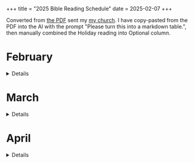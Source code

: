 +++
title = "2025 Bible Reading Schedule"
date = 2025-02-07
+++

Converted from [the PDF](./2025-Bible-Reading-Plan.pdf) sent my [my church](https://www.getgreaterlife.org/). I have copy-pasted from the PDF into the AI with the prompt "Please turn this into a markdown table.", then manually combined the Holiday reading into Optional column.

# February

<details>

| Date       | Old Testament  | New Testament | Optional for Study & Reference                                                                 |
|------------|----------------|---------------|-------------------------------------------------------------------------------------------------|
| Mon 2/3    | Genesis 1-3    | Matthew 1     | Psalm 104; Colossians 1:15-17                                                                   |
| Tues 2/4   | Genesis 4-6    | Matthew 2     | Hebrews 11:7                                                                                    |
| Wed 2/5    | Genesis 7-9    | Matthew 3     | Luke 17:26-27; Matthew 24:36-42; 1 Peter 3:18-21                                                |
| Thurs 2/6  | Genesis 10-12  | Matthew 4     |                                                                                                 |
| Fri 2/7    | Genesis 13-16  |               | Acts 3:25; 7:8-9; Galatians 3:15-18                                                             |
| Sat 2/8    | Genesis 17-19  | Matthew 5     | Jeremiah 23:14; Mark 6:11; 2 Peter 2; Jude 6-13; Luke 17:28-33                                  |
| Sun 2/9    | Genesis 20-22  | Matthew 6     | Hebrews 11:8-19; Romans 4; James 2:18-24                                                        |
| Mon 2/10   | Genesis 23-26  |               | Hebrews 12:14-17                                                                                |
| Tues 2/11  | Genesis 27-29  | Matthew 7     |                                                                                                 |
| Wed 2/12   | Genesis 30-33  |               |                                                                                                 |
| Thurs 2/13 | Genesis 34-36  | Matthew 8     |                                                                                                 |
| Fri 2/14   | Genesis 37-39  | Matthew 9     |                                                                                                 |
| Sat 2/15   | Genesis 40-43  |               |                                                                                                 |
| Sun 2/16   | Catch-up/ Reflection/ Free Study | |                                                                                                 |
| Mon 2/17   | Genesis 44-46  | Matthew 10    |                                                                                                 |
| Tues 2/18  | Genesis 47-50  |               | Psalms 105:16-22; Acts 7:9-16; Hebrews 7:14; Hebrews 11:20-22                                    |
| Wed 2/19   | Exodus 1-3     | Matthew 11    | Acts 7:18-34                                                                                    |
| Thurs 2/20 | Exodus 4-7     |               |                                                                                                 |
| Fri 2/21   | Exodus 8-10    | Matthew 12    | 2 Timothy 3:5-9; Romans 9:17                                                                    |
| Sat 2/22   | Exodus 11-13   | Matthew 13    |                                                                                                 |
| Sun 2/23   | Exodus 14-16   | Matthew 14    | Psalm 105:26-45; John 6:30-35; Hebrews 11:24-29; Revelation 15:3-4                               |
| Mon 2/24   | Exodus 17-20   |               | Psalm 95:8-11; Hebrews 3:7-11, 15, 17-19; 1 Corinthians 10:1-11; Hebrews 12:18-29                |
| Tues 2/25  | Exodus 21-23   | Matthew 15    |                                                                                                 |
| Wed 2/26   | Exodus 24-26   | Matthew 16    | Hebrews 8:3-6; Hebrews 9                                                                        |
| Thurs 2/27 | Exodus 27-29   | Matthew 17    |                                                                                                 |
| Fri 2/28   | Exodus 30-32   | Matthew 18    | Acts 7:36-41; Revelation 13:8; 17:8; 20:15                                                      |

</details>

# March

<details>

| Date      | Old Testament         | New Testament | Optional for Study & Reference                |
|-----------|------------------------|---------------|-----------------------------------------------|
| Sat 3/1   | Exodus 33-35           | Matthew 19    | Romans 9:15; 2 Corinthians 3:7-18             |
| Sun 3/2   | Catch-up/ Reflection/ Free Study       |               |                                               |
| Mon 3/3   | Exodus 36-39           |               |                                               |
| Tues 3/4  | Exodus 40, Leviticus 1-3|               |                                               |
| Wed 3/5   | Leviticus 4-6          | Matthew 20    |                                               |
| Thurs 3/6 | Leviticus 7-9          | Matthew 21    |                                               |
| Fri 3/7   | Leviticus 10-12        | Matthew 22    | 1 Peter 1:16; Luke 2:24                       |
| Sat 3/8   | Leviticus 13-15        | Matthew 23    |                                               |
| Sun 3/9   | Leviticus 16-18        | Matthew 24    | Romans 10:5; Galatians 3:12                   |
| Mon 3/10  | Leviticus 19-21        | Matthew 25    | Matthew 5:43; 22:39; Romans 13:9; James 2:8   |
| Tues 3/11 | Leviticus 22-24        | Matthew 26    | Matthew 5:38-42                               |
| Wed 3/12  | Leviticus 25-27        | Matthew 27    | 2 Corinthians 6:16; Hebrews 8:10-12           |
| Thurs 3/13| Numbers 1-3            | Matthew 28    | Purim reading: Esther 4:14; 9:20-32 |
| Fri 3/14  | Numbers 4-6            | Mark 1        |                                               |
| Sat 3/15  | Numbers 7-9            | Mark 2        |                                               |
| Sun 3/16  | Catch-up/ Reflection/ Free Study       |               |                                               |
| Mon 3/17  | Numbers 10-12          | Mark 3        | Hebrews 3:1-19                                |
| Tues 3/18 | Numbers 13-15          | Mark 4        |                                               |
| Wed 3/19  | Numbers 16-18          | Mark 5        | 2 Timothy 2:19                                |
| Thurs 3/20| Numbers 19-21          | Mark 6        | John 3:14-17                                  |
| Fri 3/21  | Numbers 22-24          | Mark 7        |                                               |
| Sat 3/22  | Numbers 25-27          | Mark 8        | Matthew 9:35-38                               |
| Sun 3/23  | Numbers 28-30          | Mark 9        | Matthew 5:33-37                               |
| Mon 3/24  | Numbers 31-33          | Mark 10       |                                               |
| Tues 3/25 | Numbers 34-36          | Mark 11       |                                               |
| Wed 3/26  | Deuteronomy 1-4        |               |                                               |
| Thurs 3/27| Deuteronomy 5-8        |               | Mark 7:10; Mark 12:28-34; Romans 13:9         |
| Fri 3/28  | Deuteronomy 9-11       | Mark 12       |                                               |
| Sat 3/29  | Deuteronomy 12-15      |               |                                               |
| Sun 3/30  | Catch-up/ Reflection/ Free Study       |               |                                               |
| Mon 3/31  | Deuteronomy 16-18      | Mark 13       | Acts 3:22                                     |

</details>

# April

<details>

| Date      | Old Testament         | New Testament | Optional for Study & Reference                |
|-----------|------------------------|---------------|-----------------------------------------------|
| Tues 4/1  | Deuteronomy 19-22      |               | Matthew 18:16; 2 Corinthians 13:1; 1 Timothy 5:19 |
| Wed 4/2   | Deuteronomy 23-26      |               | 1 Corinthians 9:8-14                          |
| Thurs 4/3 | Deuteronomy 27-28      | Mark 14       |                                               |
| Fri 4/4   | Deuteronomy 29-30      | Mark 15       | Hebrews 12:12-15; Romans 10:4-8               |
| Sat 4/5   | Deuteronomy 31-34      |               | Matthew 17:1-8; Hebrews 13:5                  |
| Sun 4/6   | Joshua 1-3             | Mark 16       |                                               |
| Mon 4/7   | Joshua 4-7             |               |                                               |
| Tues 4/8  | Joshua 8-10            | Luke 1        |                                               |
| Wed 4/9   | Joshua 11-14           |               |                                               |
| Thurs 4/10| Joshua 15-18           |               |                                               |
| Fri 4/11  | Joshua 19-22           |               | Matthew 22:37; Mark 12:28-31                  |
| Sat 4/12  | Joshua 23-24           | Luke 2        | Passover reading: Exodus 12:2-11, 25-27; Deut 16:1-8; Luke 22:7-13; 1 Corinthians 5:6-8; |
| Sun 4/13  | Catch-up/ Reflection/ Free Study       |               | Palm Sunday reading: Zechariah 9:9; Psalm 118:25-26; Matthew 21:1-11; Mark 11:1-10; Luke 19:28-40; John 12:12-19 |
| Mon 4/14  | Judges 1-4             |               |                                               |
| Tues 4/15 | Judges 5-7             | Luke 3        | Tax Day reading: Matthew 22:16-22; Romans 13:6-7; |
| Wed 4/16  | Judges 8-11            |               |                                               |
| Thurs 4/17| Judges 12-14           | Luke 4        |                                               |
| Fri 4/18  | Judges 15-17           | Luke 5        | Good Friday reading: Zechariah 9:9; Psalm 118:25-26; Matthew 21:1-11; Mark 11:1-10; Luke 19:28-40; John 12:12-19 |
| Sat 4/19  | Judges 18-21           |               |                                               |
| Sun 4/20  | Ruth 1-4               |               | Resurrection Sunday reading: Matthew 28:1-20; Mark 16:1-20; Luke 24:1-53; John 20:1-25 |
| Mon 4/21  | 1 Samuel 1-4           |               |                                               |
| Tues 4/22 | 1 Samuel 5-7           | Luke 6        |                                               |
| Wed 4/23  | 1 Samuel 8-11          |               |                                               |
| Thurs 4/24| 1 Samuel 12-14         | Luke 7        | Acts 13:22                                    |
| Fri 4/25  | 1 Samuel 15-17         |               |                                               |
| Sat 4/26  | 1 Samuel 18-21         |               |                                               |
| Sun 4/27  | Catch-up/ Reflection/ Free Study       |               |                                               |
| Mon 4/28  | 1 Samuel 22-25         |               |                                               |
| Tues 4/29 | 1 Samuel 26-28         | Luke 8        |                                               |
| Wed 4/30  | 1 Samuel 29-31         | Luke 9        |                                               |

</details>
